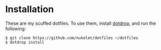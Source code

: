 # Installation
These are my scuffed dotfiles. To use them, install [dotdrop](https://github.com/deadc0de6/dotdrop), and run the following:
```
$ git clone https://github.com/nukelet/dotfiles ~/dotfiles
$ dotdrop install
```

